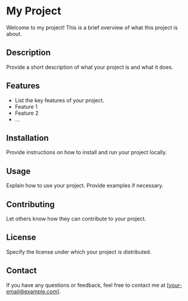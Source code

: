 # My Project

Welcome to my project! This is a brief overview of what this project is about.

## Description
Provide a short description of what your project is and what it does.

## Features
- List the key features of your project.
- Feature 1
- Feature 2
- ...

## Installation
Provide instructions on how to install and run your project locally.

## Usage
Explain how to use your project. Provide examples if necessary.

## Contributing
Let others know how they can contribute to your project.

## License
Specify the license under which your project is distributed.

## Contact
If you have any questions or feedback, feel free to contact me at [your-email@example.com].

